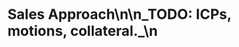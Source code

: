 <!-- status: stub; target: 150+ words -->
# Sales Approach\n\n_TODO: ICPs, motions, collateral._\n

